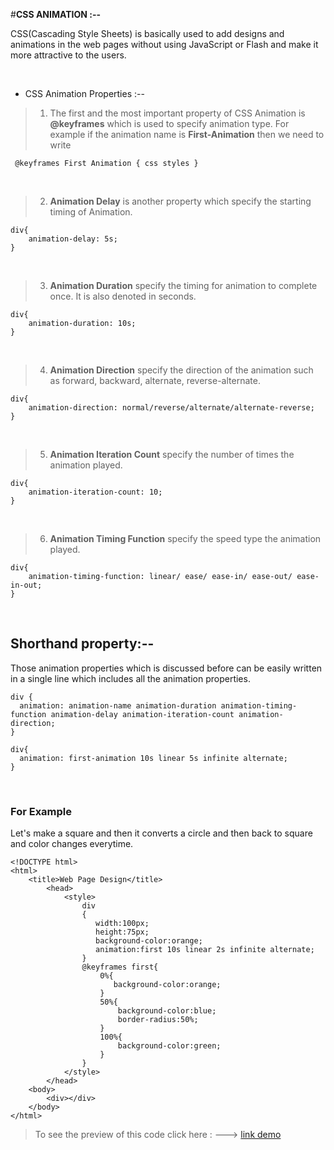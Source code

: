 #**CSS ANIMATION :--**

CSS(Cascading Style Sheets) is basically used to add designs and animations in the web pages without using JavaScript or Flash and make it more attractive to the users.

<br/>

*   CSS Animation Properties :--


> 1. The first and the most important property of CSS Animation is **@keyframes** which is used to specify animation type. For example if the animation name is **First-Animation** then we need to write 


```
 @keyframes First Animation { css styles }

```
<br/>

> 2. **Animation Delay** is another property which specify the starting timing of Animation.



```
div{
    animation-delay: 5s;
}

```
<br/>

> 3. **Animation Duration** specify the timing for animation to complete once. It is also denoted in seconds.

```
div{
    animation-duration: 10s;
}

```
<br/>

> 4. **Animation Direction** specify the direction of the animation such as forward, backward, alternate, reverse-alternate.

```
div{
    animation-direction: normal/reverse/alternate/alternate-reverse;
}

```

<br/>

> 5. **Animation Iteration Count** specify the number of times the animation played.

```
div{
    animation-iteration-count: 10;
}

```

<br/>

> 6. **Animation Timing Function** specify the speed type the animation played.

```
div{
    animation-timing-function: linear/ ease/ ease-in/ ease-out/ ease-in-out;
}

```
<br/>

**<h2>Shorthand property:--</h2>**

Those animation properties which is discussed before can be easily written in a single line which includes all the animation properties.



```
div {
  animation: animation-name animation-duration animation-timing-function animation-delay animation-iteration-count animation-direction;
}

```
```
div{
  animation: first-animation 10s linear 5s infinite alternate;
}
```
<br/>
<h3>For Example</h3>
Let's make a square and then it converts a circle and then back to square and color changes everytime.

```
<!DOCTYPE html>
<html>
    <title>Web Page Design</title>
        <head>
            <style>
                div
                {
                   width:100px;
                   height:75px;
                   background-color:orange;
                   animation:first 10s linear 2s infinite alternate;
                }
                @keyframes first{
                    0%{
                       background-color:orange;
                    }
                    50%{
                        background-color:blue;
                        border-radius:50%;
                    }
                    100%{
                        background-color:green;
                    }
                }
            </style>
        </head>
    <body>
        <div></div>
    </body>
</html>

```

> To see the preview of this code click here : ---> 
[link demo](http://tpcg.io/5ZBIE1)
